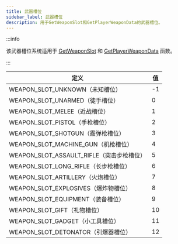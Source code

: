 ```yaml
---
title: 武器槽位
sidebar_label: 武器槽位
description: 用于GetWeaponSlot和GetPlayerWeaponData的武器槽位。
---
```


:::info

该武器槽位系统适用于 [GetWeaponSlot](../functions/GetWeaponSlot) 和 [GetPlayerWeaponData](../functions/GetPlayerWeaponData) 函数。

:::

| 定义                                      | 值  |
| ----------------------------------------- | --- |
| WEAPON_SLOT_UNKNOWN（未知槽位）           | -1  |
| WEAPON_SLOT_UNARMED（徒手槽位）           | 0   |
| WEAPON_SLOT_MELEE（近战槽位）             | 1   |
| WEAPON_SLOT_PISTOL（手枪槽位）            | 2   |
| WEAPON_SLOT_SHOTGUN（霰弹枪槽位）         | 3   |
| WEAPON_SLOT_MACHINE_GUN（机枪槽位）       | 4   |
| WEAPON_SLOT_ASSAULT_RIFLE（突击步枪槽位） | 5   |
| WEAPON_SLOT_LONG_RIFLE（长步枪槽位）      | 6   |
| WEAPON_SLOT_ARTILLERY（火炮槽位）         | 7   |
| WEAPON_SLOT_EXPLOSIVES（爆炸物槽位）      | 8   |
| WEAPON_SLOT_EQUIPMENT（装备槽位）         | 9   |
| WEAPON_SLOT_GIFT（礼物槽位）              | 10  |
| WEAPON_SLOT_GADGET（小工具槽位）          | 11  |
| WEAPON_SLOT_DETONATOR（引爆器槽位）       | 12  |
